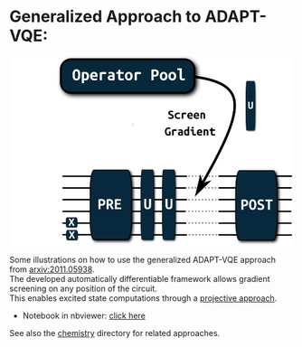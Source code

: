 # Generalized Approach to ADAPT-VQE:

<img src="adaptive_general.png" width=500>

Some illustrations on how to use the generalized ADAPT-VQE approach from [arxiv:2011.05938](https://arxiv.org/abs/2011.05938).  
The developed automatically differentiable framework allows gradient screening on any position of the circuit.  
This enables excited state computations through a [projective approach](https://nbviewer.org/github/tequilahub/tequila-tutorials/blob/main/chemistry/ExcitedStateVQE.ipynb).  

- Notebook in nbviewer: [click here](https://nbviewer.org/github/tequilahub/tequila-tutorials/blob/main/research/generalized-adapt/AdaptiveSolver.ipynb)

See also the [chemistry](../../chemistry) directory for related approaches.
